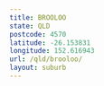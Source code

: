 ```yaml
---
title: BROOLOO
state: QLD
postcode: 4570
latitude: -26.153831
longitude: 152.616943
url: /qld/brooloo/
layout: suburb
---
```

